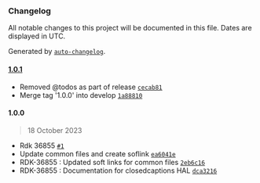 ### Changelog

All notable changes to this project will be documented in this file. Dates are displayed in UTC.

Generated by [`auto-changelog`](https://github.com/CookPete/auto-changelog).

#### [1.0.1](https://github.com/comcast-sky/rdk-components-hal-closedcaptions/compare/1.0.0...1.0.1)

- Removed @todos as part of release [`cecab81`](https://github.com/comcast-sky/rdk-components-hal-closedcaptions/commit/cecab812d9869205ba8a6cd7aa5ea082bb966099)
- Merge tag '1.0.0' into develop [`1a88810`](https://github.com/comcast-sky/rdk-components-hal-closedcaptions/commit/1a8881085804ead3d201b7f83de3771cd16747af)

#### 1.0.0

> 18 October 2023

- Rdk 36855 [`#1`](https://github.com/comcast-sky/rdk-components-hal-closedcaptions/pull/1)
- Update common files and create soflink [`ea6041e`](https://github.com/comcast-sky/rdk-components-hal-closedcaptions/commit/ea6041e512c0780c3974fd6b8a6b1c9cb6ddfb6d)
- RDK-36855 : Updated soft links for common files [`2eb6c16`](https://github.com/comcast-sky/rdk-components-hal-closedcaptions/commit/2eb6c167f99e7e407d5eec95bc58e4732197a540)
- RDK-36855 : Documentation for closedcaptions HAL [`dca3216`](https://github.com/comcast-sky/rdk-components-hal-closedcaptions/commit/dca3216530320fb2fed1616e3c538a6384f7d28e)
